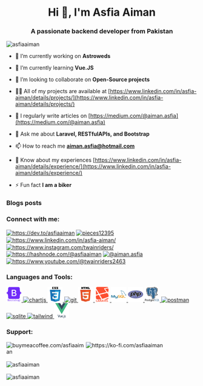 <h1 align="center">Hi 👋, I'm Asfia Aiman</h1>
<h3 align="center">A passionate backend developer from Pakistan</h3>

<p align="left"> <img src="https://komarev.com/ghpvc/?username=asfiaaiman&label=Profile%20views&color=0e75b6&style=flat" alt="asfiaaiman" /> </p>

- 🔭 I’m currently working on **Astroweds**

- 🌱 I’m currently learning **Vue.JS**

- 👯 I’m looking to collaborate on **Open-Source projects**

- 👨‍💻 All of my projects are available at [https://www.linkedin.com/in/asfia-aiman/details/projects/](https://www.linkedin.com/in/asfia-aiman/details/projects/)

- 📝 I regularly write articles on [https://medium.com/@aiman.asfia](https://medium.com/@aiman.asfia)

- 💬 Ask me about **Laravel, RESTfulAPIs, and Bootstrap**

- 📫 How to reach me **aiman.asfia@hotmail.com**

- 📄 Know about my experiences [https://www.linkedin.com/in/asfia-aiman/details/experience/](https://www.linkedin.com/in/asfia-aiman/details/experience/)

- ⚡ Fun fact **I am a biker**

### Blogs posts
<!-- BLOG-POST-LIST:START -->
<!-- BLOG-POST-LIST:END -->

<h3 align="left">Connect with me:</h3>
<p align="left">
<a href="https://dev.to/https://dev.to/asfiaaiman" target="blank"><img align="center" src="https://raw.githubusercontent.com/rahuldkjain/github-profile-readme-generator/master/src/images/icons/Social/devto.svg" alt="https://dev.to/asfiaaiman" height="30" width="40" /></a>
<a href="https://twitter.com/pieces12395" target="blank"><img align="center" src="https://raw.githubusercontent.com/rahuldkjain/github-profile-readme-generator/master/src/images/icons/Social/twitter.svg" alt="pieces12395" height="30" width="40" /></a>
<a href="https://linkedin.com/in/https://www.linkedin.com/in/asfia-aiman/" target="blank"><img align="center" src="https://raw.githubusercontent.com/rahuldkjain/github-profile-readme-generator/master/src/images/icons/Social/linked-in-alt.svg" alt="https://www.linkedin.com/in/asfia-aiman/" height="30" width="40" /></a>
<a href="https://instagram.com/https://www.instagram.com/twainriders/" target="blank"><img align="center" src="https://raw.githubusercontent.com/rahuldkjain/github-profile-readme-generator/master/src/images/icons/Social/instagram.svg" alt="https://www.instagram.com/twainriders/" height="30" width="40" /></a>
<a href="https://hashnode.com/https://hashnode.com/@asfiaaiman" target="blank"><img align="center" src="https://raw.githubusercontent.com/rahuldkjain/github-profile-readme-generator/master/src/images/icons/Social/hashnode.svg" alt="https://hashnode.com/@asfiaaiman" height="30" width="40" /></a>
<a href="https://medium.com/@aiman.asfia" target="blank"><img align="center" src="https://raw.githubusercontent.com/rahuldkjain/github-profile-readme-generator/master/src/images/icons/Social/medium.svg" alt="@aiman.asfia" height="30" width="40" /></a>
<a href="https://www.youtube.com/c/https://www.youtube.com/@twainriders2463" target="blank"><img align="center" src="https://raw.githubusercontent.com/rahuldkjain/github-profile-readme-generator/master/src/images/icons/Social/youtube.svg" alt="https://www.youtube.com/@twainriders2463" height="30" width="40" /></a>
</p>

<h3 align="left">Languages and Tools:</h3>
<p align="left"> <a href="https://getbootstrap.com" target="_blank" rel="noreferrer"> <img src="https://raw.githubusercontent.com/devicons/devicon/master/icons/bootstrap/bootstrap-plain-wordmark.svg" alt="bootstrap" width="40" height="40"/> </a> <a href="https://www.chartjs.org" target="_blank" rel="noreferrer"> <img src="https://www.chartjs.org/media/logo-title.svg" alt="chartjs" width="40" height="40"/> </a> <a href="https://www.w3schools.com/css/" target="_blank" rel="noreferrer"> <img src="https://raw.githubusercontent.com/devicons/devicon/master/icons/css3/css3-original-wordmark.svg" alt="css3" width="40" height="40"/> </a> <a href="https://git-scm.com/" target="_blank" rel="noreferrer"> <img src="https://www.vectorlogo.zone/logos/git-scm/git-scm-icon.svg" alt="git" width="40" height="40"/> </a> <a href="https://www.w3.org/html/" target="_blank" rel="noreferrer"> <img src="https://raw.githubusercontent.com/devicons/devicon/master/icons/html5/html5-original-wordmark.svg" alt="html5" width="40" height="40"/> </a> <a href="https://laravel.com/" target="_blank" rel="noreferrer"> <img src="https://raw.githubusercontent.com/devicons/devicon/master/icons/laravel/laravel-plain-wordmark.svg" alt="laravel" width="40" height="40"/> </a> <a href="https://www.mysql.com/" target="_blank" rel="noreferrer"> <img src="https://raw.githubusercontent.com/devicons/devicon/master/icons/mysql/mysql-original-wordmark.svg" alt="mysql" width="40" height="40"/> </a> <a href="https://www.php.net" target="_blank" rel="noreferrer"> <img src="https://raw.githubusercontent.com/devicons/devicon/master/icons/php/php-original.svg" alt="php" width="40" height="40"/> </a> <a href="https://www.postgresql.org" target="_blank" rel="noreferrer"> <img src="https://raw.githubusercontent.com/devicons/devicon/master/icons/postgresql/postgresql-original-wordmark.svg" alt="postgresql" width="40" height="40"/> </a> <a href="https://postman.com" target="_blank" rel="noreferrer"> <img src="https://www.vectorlogo.zone/logos/getpostman/getpostman-icon.svg" alt="postman" width="40" height="40"/> </a> <a href="https://www.sqlite.org/" target="_blank" rel="noreferrer"> <img src="https://www.vectorlogo.zone/logos/sqlite/sqlite-icon.svg" alt="sqlite" width="40" height="40"/> </a> <a href="https://tailwindcss.com/" target="_blank" rel="noreferrer"> <img src="https://www.vectorlogo.zone/logos/tailwindcss/tailwindcss-icon.svg" alt="tailwind" width="40" height="40"/> </a> <a href="https://vuejs.org/" target="_blank" rel="noreferrer"> <img src="https://raw.githubusercontent.com/devicons/devicon/master/icons/vuejs/vuejs-original-wordmark.svg" alt="vuejs" width="40" height="40"/> </a> </p>

<h3 align="left">Support:</h3>
<p><a href="https://www.buymeacoffee.com/asfiaaiman"> <img align="left" src="https://cdn.buymeacoffee.com/buttons/v2/default-yellow.png" height="50" width="210" alt="buymeacoffee.com/asfiaaiman" /></a><a href="https://ko-fi.com/asfiaaiman"> <img align="left" src="https://cdn.ko-fi.com/cdn/kofi3.png?v=3" height="50" width="210" alt="https://ko-fi.com/asfiaaiman" /></a></p><br><br>

<p><img align="center" src="https://github-readme-stats.vercel.app/api/top-langs?username=asfiaaiman&show_icons=true&locale=en&layout=compact" alt="asfiaaiman" /></p>

<p><img align="center" src="https://github-readme-streak-stats.herokuapp.com/?user=asfiaaiman&" alt="asfiaaiman" /></p>
